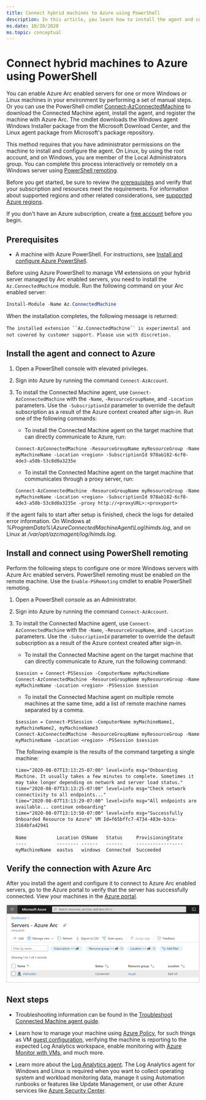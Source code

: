 ```yaml
---
title: Connect hybrid machines to Azure using PowerShell
description: In this article, you learn how to install the agent and connect a machine to Azure by using Azure Arc enabled servers using PowerShell.
ms.date: 10/28/2020
ms.topic: conceptual
---
```


# Connect hybrid machines to Azure using PowerShell

You can enable Azure Arc enabled servers for one or more Windows or Linux machines in your environment by performing a set of manual steps. Or you can use the PowerShell cmdlet [Connect-AzConnectedMachine](/powershell/module/az.connectedmachine/remove-azconnectedmachine) to download the Connected Machine agent, install the agent, and register the machine with Azure Arc. The cmdlet downloads the Windows agent Windows Installer package from the Microsoft Download Center, and the Linux agent package from Microsoft's package repository.

This method requires that you have administrator permissions on the machine to install and configure the agent. On Linux, by using the root account, and on Windows, you are member of the Local Administrators group. You can complete this process interactively or remotely on a Windows server using [PowerShell remoting](/powershell/scripting/learn/ps101/08-powershell-remoting).

Before you get started, be sure to review the [prerequisites](agent-overview.md#prerequisites) and verify that your subscription and resources meet the requirements. For information about supported regions and other related considerations, see [supported Azure regions](overview.md#supported-regions).

If you don't have an Azure subscription, create a [free account](https://azure.microsoft.com/free/?WT.mc_id=A261C142F) before you begin.

## Prerequisites

- A machine with Azure PowerShell. For instructions, see [Install and configure Azure PowerShell](/powershell/azure/).

Before using Azure PowerShell to manage VM extensions on your hybrid server managed by Arc enabled servers, you need to install the `Az.ConnectedMachine` module. Run the following command on your Arc enabled server:

```powershell
Install-Module -Name Az.ConnectedMachine
```

When the installation completes, the following message is returned:

`The installed extension ``Az.ConnectedMachine`` is experimental and not covered by customer support. Please use with discretion.`

## Install the agent and connect to Azure

1. Open a PowerShell console with elevated privileges.

2. Sign into Azure by running the command `Connect-AzAccount`.

3. To install the Connected Machine agent, use `Connect-AzConnectedMachine` with the `-Name`, `-ResourceGroupName`, and `-Location` parameters. Use the `-SubscriptionId` parameter to override the default subscription as a result of the Azure context created after sign-in. Run one of the following commands:

    * To install the Connected Machine agent on the target machine that can directly communicate to Azure, run:

    ```azurepowershell
    Connect-AzConnectedMachine -ResourceGroupName myResourceGroup -Name myMachineName -Location <region> -SubscriptionId 978ab182-6cf0-4de3-a58b-53c8d0a3235e
    ```
    
    * To install the Connected Machine agent on the target machine that communicates through a proxy server, run:
    
    ```azurepowershell
    Connect-AzConnectedMachine -ResourceGroupName myResourceGroup -Name myMachineName -Location <region> -SubscriptionId 978ab182-6cf0-4de3-a58b-53c8d0a3235e -proxy http://<proxyURL>:<proxyport>
    ```

If the agent fails to start after setup is finished, check the logs for detailed error information. On Windows at *%ProgramData%\AzureConnectedMachineAgent\Log\himds.log*, and on Linux at */var/opt/azcmagent/log/himds.log*.

## Install and connect using PowerShell remoting

Perform the following steps to configure one or more Windows servers with Azure Arc enabled servers. PowerShell remoting must be enabled on the remote machine. Use the `Enable-PSRemoting` cmdlet to enable PowerShell remoting.

1. Open a PowerShell console as an Administrator.

2. Sign into Azure by running the command `Connect-AzAccount`.

3. To install the Connected Machine agent, use `Connect-AzConnectedMachine` with the `-Name`, `-ResourceGroupName`, and `-Location` parameters. Use the `-SubscriptionId` parameter to override the default subscription as a result of the Azure context created after sign-in.

    * To install the Connected Machine agent on the target machine that can directly communicate to Azure, run the following command:
    
    ```azurepowershell
    $session = Connect-PSSession -ComputerName myMachineName
    Connect-AzConnectedMachine -ResourceGroupName myResourceGroup -Name myMachineName -Location <region> -PSSession $session
    ```
    
    * To install the Connected Machine agent on multiple remote machines at the same time, add a list of remote machine names separated by a comma.

    ```azurepowershell
    $session = Connect-PSSession -ComputerName myMachineName1, myMachineName2, myMachineName3
    Connect-AzConnectedMachine -ResourceGroupName myResourceGroup -Name myMachineName -Location <region> -PSSession $session
    ```

    The following example is the results of the command targeting a single machine:
    
    ```azurepowershell
    time="2020-08-07T13:13:25-07:00" level=info msg="Onboarding Machine. It usually takes a few minutes to complete. Sometimes it may take longer depending on network and server load status."
    time="2020-08-07T13:13:25-07:00" level=info msg="Check network connectivity to all endpoints..."
    time="2020-08-07T13:13:29-07:00" level=info msg="All endpoints are available... continue onboarding"
    time="2020-08-07T13:13:50-07:00" level=info msg="Successfully Onboarded Resource to Azure" VM Id=f65bffc7-4734-483e-b3ca-3164bfa42941
    
    Name           Location OSName   Status     ProvisioningState
    ----           -------- ------   ------     -----------------
    myMachineName  eastus   windows  Connected  Succeeded
    ```

## Verify the connection with Azure Arc

After you install the agent and configure it to connect to Azure Arc enabled servers, go to the Azure portal to verify that the server has successfully connected. View your machines in the [Azure portal](https://portal.azure.com).

![A successful server connection](./media/onboard-portal/arc-for-servers-successful-onboard.png)

## Next steps

* Troubleshooting information can be found in the [Troubleshoot Connected Machine agent guide](troubleshoot-agent-onboard.md).

* Learn how to manage your machine using [Azure Policy](../../governance/policy/overview.md), for such things as VM [guest configuration](../../governance/policy/concepts/guest-configuration.md), verifying the machine is reporting to the expected Log Analytics workspace, enable monitoring with [Azure Monitor with VMs](../../azure-monitor/insights/vminsights-enable-policy.md), and much more.

* Learn more about the [Log Analytics agent](../../azure-monitor/platform/log-analytics-agent.md). The Log Analytics agent for Windows and Linux is required when you want to collect operating system and workload monitoring data, manage it using Automation runbooks or features like Update Management, or use other Azure services like [Azure Security Center](../../security-center/security-center-introduction.md).